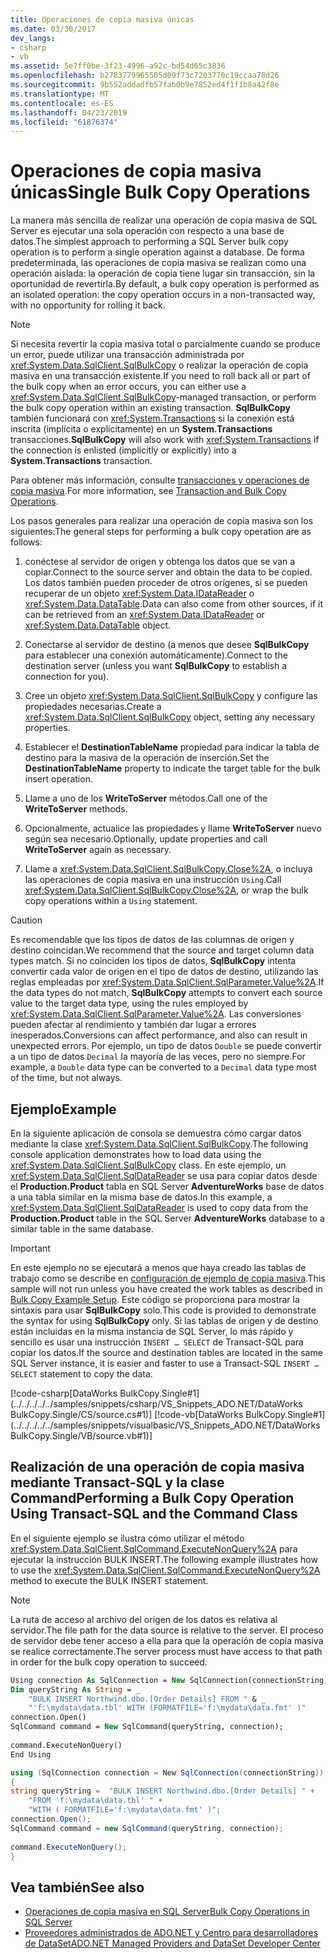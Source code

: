 ```yaml
---
title: Operaciones de copia masiva únicas
ms.date: 03/30/2017
dev_langs:
- csharp
- vb
ms.assetid: 5e7ff0be-3f23-4996-a92c-bd54d65c3836
ms.openlocfilehash: b2783779965505d09f73c7203770c19ccaa78d26
ms.sourcegitcommit: 9b552addadfb57fab0b9e7852ed4f1f1b8a42f8e
ms.translationtype: MT
ms.contentlocale: es-ES
ms.lasthandoff: 04/23/2019
ms.locfileid: "61876374"
---
```

# <a name="single-bulk-copy-operations"></a><span data-ttu-id="89ca2-102">Operaciones de copia masiva únicas</span><span class="sxs-lookup"><span data-stu-id="89ca2-102">Single Bulk Copy Operations</span></span>
<span data-ttu-id="89ca2-103">La manera más sencilla de realizar una operación de copia masiva de SQL Server es ejecutar una sola operación con respecto a una base de datos.</span><span class="sxs-lookup"><span data-stu-id="89ca2-103">The simplest approach to performing a SQL Server bulk copy operation is to perform a single operation against a database.</span></span> <span data-ttu-id="89ca2-104">De forma predeterminada, las operaciones de copia masiva se realizan como una operación aislada: la operación de copia tiene lugar sin transacción, sin la oportunidad de revertirla.</span><span class="sxs-lookup"><span data-stu-id="89ca2-104">By default, a bulk copy operation is performed as an isolated operation: the copy operation occurs in a non-transacted way, with no opportunity for rolling it back.</span></span>  
  
> [!NOTE]
>  <span data-ttu-id="89ca2-105">Si necesita revertir la copia masiva total o parcialmente cuando se produce un error, puede utilizar una transacción administrada por <xref:System.Data.SqlClient.SqlBulkCopy> o realizar la operación de copia masiva en una transacción existente.</span><span class="sxs-lookup"><span data-stu-id="89ca2-105">If you need to roll back all or part of the bulk copy when an error occurs, you can either use a <xref:System.Data.SqlClient.SqlBulkCopy>-managed transaction, or perform the bulk copy operation within an existing transaction.</span></span> <span data-ttu-id="89ca2-106">**SqlBulkCopy** también funcionará con <xref:System.Transactions> si la conexión está inscrita (implícita o explícitamente) en un **System.Transactions** transacciones.</span><span class="sxs-lookup"><span data-stu-id="89ca2-106">**SqlBulkCopy** will also work with <xref:System.Transactions> if the connection is enlisted (implicitly or explicitly) into a **System.Transactions** transaction.</span></span>  
>   
>  <span data-ttu-id="89ca2-107">Para obtener más información, consulte [transacciones y operaciones de copia masiva](../../../../../docs/framework/data/adonet/sql/transaction-and-bulk-copy-operations.md).</span><span class="sxs-lookup"><span data-stu-id="89ca2-107">For more information, see [Transaction and Bulk Copy Operations](../../../../../docs/framework/data/adonet/sql/transaction-and-bulk-copy-operations.md).</span></span>  
  
 <span data-ttu-id="89ca2-108">Los pasos generales para realizar una operación de copia masiva son los siguientes:</span><span class="sxs-lookup"><span data-stu-id="89ca2-108">The general steps for performing a bulk copy operation are as follows:</span></span>  
  
1. <span data-ttu-id="89ca2-109">conéctese al servidor de origen y obtenga los datos que se van a copiar.</span><span class="sxs-lookup"><span data-stu-id="89ca2-109">Connect to the source server and obtain the data to be copied.</span></span> <span data-ttu-id="89ca2-110">Los datos también pueden proceder de otros orígenes, si se pueden recuperar de un objeto <xref:System.Data.IDataReader> o <xref:System.Data.DataTable>.</span><span class="sxs-lookup"><span data-stu-id="89ca2-110">Data can also come from other sources, if it can be retrieved from an <xref:System.Data.IDataReader> or <xref:System.Data.DataTable> object.</span></span>  
  
2. <span data-ttu-id="89ca2-111">Conectarse al servidor de destino (a menos que desee **SqlBulkCopy** para establecer una conexión automáticamente).</span><span class="sxs-lookup"><span data-stu-id="89ca2-111">Connect to the destination server (unless you want **SqlBulkCopy** to establish a connection for you).</span></span>  
  
3. <span data-ttu-id="89ca2-112">Cree un objeto <xref:System.Data.SqlClient.SqlBulkCopy> y configure las propiedades necesarias.</span><span class="sxs-lookup"><span data-stu-id="89ca2-112">Create a <xref:System.Data.SqlClient.SqlBulkCopy> object, setting any necessary properties.</span></span>  
  
4. <span data-ttu-id="89ca2-113">Establecer el **DestinationTableName** propiedad para indicar la tabla de destino para la masiva de la operación de inserción.</span><span class="sxs-lookup"><span data-stu-id="89ca2-113">Set the **DestinationTableName** property to indicate the target table for the bulk insert operation.</span></span>  
  
5. <span data-ttu-id="89ca2-114">Llame a uno de los **WriteToServer** métodos.</span><span class="sxs-lookup"><span data-stu-id="89ca2-114">Call one of the **WriteToServer** methods.</span></span>  
  
6. <span data-ttu-id="89ca2-115">Opcionalmente, actualice las propiedades y llame **WriteToServer** nuevo según sea necesario.</span><span class="sxs-lookup"><span data-stu-id="89ca2-115">Optionally, update properties and call **WriteToServer** again as necessary.</span></span>  
  
7. <span data-ttu-id="89ca2-116">Llame a <xref:System.Data.SqlClient.SqlBulkCopy.Close%2A>, o incluya las operaciones de copia masiva en una instrucción `Using`.</span><span class="sxs-lookup"><span data-stu-id="89ca2-116">Call <xref:System.Data.SqlClient.SqlBulkCopy.Close%2A>, or wrap the bulk copy operations within a `Using` statement.</span></span>  
  
> [!CAUTION]
>  <span data-ttu-id="89ca2-117">Es recomendable que los tipos de datos de las columnas de origen y destino coincidan.</span><span class="sxs-lookup"><span data-stu-id="89ca2-117">We recommend that the source and target column data types match.</span></span> <span data-ttu-id="89ca2-118">Si no coinciden los tipos de datos, **SqlBulkCopy** intenta convertir cada valor de origen en el tipo de datos de destino, utilizando las reglas empleadas por <xref:System.Data.SqlClient.SqlParameter.Value%2A>.</span><span class="sxs-lookup"><span data-stu-id="89ca2-118">If the data types do not match, **SqlBulkCopy** attempts to convert each source value to the target data type, using the rules employed by <xref:System.Data.SqlClient.SqlParameter.Value%2A>.</span></span> <span data-ttu-id="89ca2-119">Las conversiones pueden afectar al rendimiento y también dar lugar a errores inesperados.</span><span class="sxs-lookup"><span data-stu-id="89ca2-119">Conversions can affect performance, and also can result in unexpected errors.</span></span> <span data-ttu-id="89ca2-120">Por ejemplo, un tipo de datos `Double` se puede convertir a un tipo de datos `Decimal` la mayoría de las veces, pero no siempre.</span><span class="sxs-lookup"><span data-stu-id="89ca2-120">For example, a `Double` data type can be converted to a `Decimal` data type most of the time, but not always.</span></span>  
  
## <a name="example"></a><span data-ttu-id="89ca2-121">Ejemplo</span><span class="sxs-lookup"><span data-stu-id="89ca2-121">Example</span></span>  
 <span data-ttu-id="89ca2-122">En la siguiente aplicación de consola se demuestra cómo cargar datos mediante la clase <xref:System.Data.SqlClient.SqlBulkCopy>.</span><span class="sxs-lookup"><span data-stu-id="89ca2-122">The following console application demonstrates how to load data using the <xref:System.Data.SqlClient.SqlBulkCopy> class.</span></span> <span data-ttu-id="89ca2-123">En este ejemplo, un <xref:System.Data.SqlClient.SqlDataReader> se usa para copiar datos desde el **Production.Product** tabla en SQL Server **AdventureWorks** base de datos a una tabla similar en la misma base de datos.</span><span class="sxs-lookup"><span data-stu-id="89ca2-123">In this example, a <xref:System.Data.SqlClient.SqlDataReader> is used to copy data from the **Production.Product** table in the SQL Server **AdventureWorks** database to a similar table in the same database.</span></span>  
  
> [!IMPORTANT]
>  <span data-ttu-id="89ca2-124">En este ejemplo no se ejecutará a menos que haya creado las tablas de trabajo como se describe en [configuración de ejemplo de copia masiva](../../../../../docs/framework/data/adonet/sql/bulk-copy-example-setup.md).</span><span class="sxs-lookup"><span data-stu-id="89ca2-124">This sample will not run unless you have created the work tables as described in [Bulk Copy Example Setup](../../../../../docs/framework/data/adonet/sql/bulk-copy-example-setup.md).</span></span> <span data-ttu-id="89ca2-125">Este código se proporciona para mostrar la sintaxis para usar **SqlBulkCopy** solo.</span><span class="sxs-lookup"><span data-stu-id="89ca2-125">This code is provided to demonstrate the syntax for using **SqlBulkCopy** only.</span></span> <span data-ttu-id="89ca2-126">Si las tablas de origen y de destino están incluidas en la misma instancia de SQL Server, lo más rápido y sencillo es usar una instrucción `INSERT … SELECT` de Transact-SQL para copiar los datos.</span><span class="sxs-lookup"><span data-stu-id="89ca2-126">If the source and destination tables are located in the same SQL Server instance, it is easier and faster to use a Transact-SQL `INSERT … SELECT` statement to copy the data.</span></span>  
  
 [!code-csharp[DataWorks BulkCopy.Single#1](../../../../../samples/snippets/csharp/VS_Snippets_ADO.NET/DataWorks BulkCopy.Single/CS/source.cs#1)]
 [!code-vb[DataWorks BulkCopy.Single#1](../../../../../samples/snippets/visualbasic/VS_Snippets_ADO.NET/DataWorks BulkCopy.Single/VB/source.vb#1)]  
  
## <a name="performing-a-bulk-copy-operation-using-transact-sql-and-the-command-class"></a><span data-ttu-id="89ca2-127">Realización de una operación de copia masiva mediante Transact-SQL y la clase Command</span><span class="sxs-lookup"><span data-stu-id="89ca2-127">Performing a Bulk Copy Operation Using Transact-SQL and the Command Class</span></span>  
 <span data-ttu-id="89ca2-128">En el siguiente ejemplo se ilustra cómo utilizar el método <xref:System.Data.SqlClient.SqlCommand.ExecuteNonQuery%2A> para ejecutar la instrucción BULK INSERT.</span><span class="sxs-lookup"><span data-stu-id="89ca2-128">The following example illustrates how to use the <xref:System.Data.SqlClient.SqlCommand.ExecuteNonQuery%2A> method to execute the BULK INSERT statement.</span></span>  
  
> [!NOTE]
>  <span data-ttu-id="89ca2-129">La ruta de acceso al archivo del origen de los datos es relativa al servidor.</span><span class="sxs-lookup"><span data-stu-id="89ca2-129">The file path for the data source is relative to the server.</span></span> <span data-ttu-id="89ca2-130">El proceso de servidor debe tener acceso a ella para que la operación de copia masiva se realice correctamente.</span><span class="sxs-lookup"><span data-stu-id="89ca2-130">The server process must have access to that path in order for the bulk copy operation to succeed.</span></span>  
  
```vb  
Using connection As SqlConnection = New SqlConnection(connectionString)  
Dim queryString As String = _  
    "BULK INSERT Northwind.dbo.[Order Details] FROM " & _  
    "'f:\mydata\data.tbl' WITH (FORMATFILE='f:\mydata\data.fmt' )"  
connection.Open()  
SqlCommand command = New SqlCommand(queryString, connection);  
  
command.ExecuteNonQuery()  
End Using  
```  
  
```csharp  
using (SqlConnection connection = New SqlConnection(connectionString))  
{  
string queryString =  "BULK INSERT Northwind.dbo.[Order Details] " +  
    "FROM 'f:\mydata\data.tbl' " +  
    "WITH ( FORMATFILE='f:\mydata\data.fmt' )";  
connection.Open();  
SqlCommand command = new SqlCommand(queryString, connection);  
  
command.ExecuteNonQuery();  
}  
```  
  
## <a name="see-also"></a><span data-ttu-id="89ca2-131">Vea también</span><span class="sxs-lookup"><span data-stu-id="89ca2-131">See also</span></span>

- [<span data-ttu-id="89ca2-132">Operaciones de copia masiva en SQL Server</span><span class="sxs-lookup"><span data-stu-id="89ca2-132">Bulk Copy Operations in SQL Server</span></span>](../../../../../docs/framework/data/adonet/sql/bulk-copy-operations-in-sql-server.md)
- [<span data-ttu-id="89ca2-133">Proveedores administrados de ADO.NET y Centro para desarrolladores de DataSet</span><span class="sxs-lookup"><span data-stu-id="89ca2-133">ADO.NET Managed Providers and DataSet Developer Center</span></span>](https://go.microsoft.com/fwlink/?LinkId=217917)
